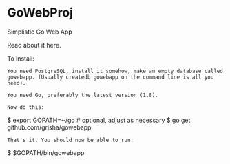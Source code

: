 # GoWebProj

Simplistic Go Web App

Read about it here.

To install:

    You need PostgreSQL, install it somehow, make an empty database called gowebapp. (Usually createdb gowebapp on the command line is all you need).

    You need Go, preferably the latest version (1.8).

    Now do this:

$ export GOPATH=~/go # optional, adjust as necessary
$ go get github.com/grisha/gowebapp

    That's it. You should now be able to run:

$ $GOPATH/bin/gowebapp
